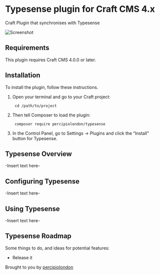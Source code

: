 # Typesense plugin for Craft CMS 4.x

Craft Plugin that synchronises with Typesense

![Screenshot](resources/img/plugin-logo.png)

## Requirements

This plugin requires Craft CMS 4.0.0 or later.

## Installation

To install the plugin, follow these instructions.

1. Open your terminal and go to your Craft project:

        cd /path/to/project

2. Then tell Composer to load the plugin:

        composer require percipiolondon/typesense

3. In the Control Panel, go to Settings → Plugins and click the “Install” button for Typesense.

## Typesense Overview

-Insert text here-

## Configuring Typesense

-Insert text here-

## Using Typesense

-Insert text here-

## Typesense Roadmap

Some things to do, and ideas for potential features:

* Release it

Brought to you by [percipiolondon](https://percipio.london)
